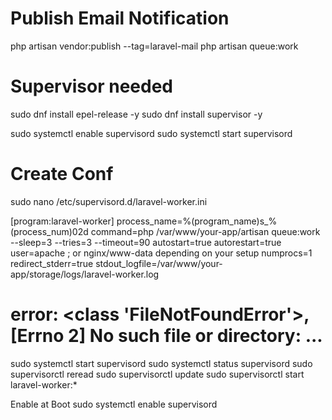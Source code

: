 # Publish Email Notification
php artisan vendor:publish --tag=laravel-mail
php artisan queue:work


# Supervisor needed
sudo dnf install epel-release -y
sudo dnf install supervisor -y

sudo systemctl enable supervisord
sudo systemctl start supervisord

# Create Conf
sudo nano /etc/supervisord.d/laravel-worker.ini

[program:laravel-worker]
process_name=%(program_name)s_%(process_num)02d
command=php /var/www/your-app/artisan queue:work --sleep=3 --tries=3 --timeout=90
autostart=true
autorestart=true
user=apache            ; or nginx/www-data depending on your setup
numprocs=1
redirect_stderr=true
stdout_logfile=/var/www/your-app/storage/logs/laravel-worker.log

# error: <class 'FileNotFoundError'>, [Errno 2] No such file or directory: ...
sudo systemctl start supervisord
sudo systemctl status supervisord
sudo supervisorctl reread
sudo supervisorctl update
sudo supervisorctl start laravel-worker:*

Enable at Boot
sudo systemctl enable supervisord
